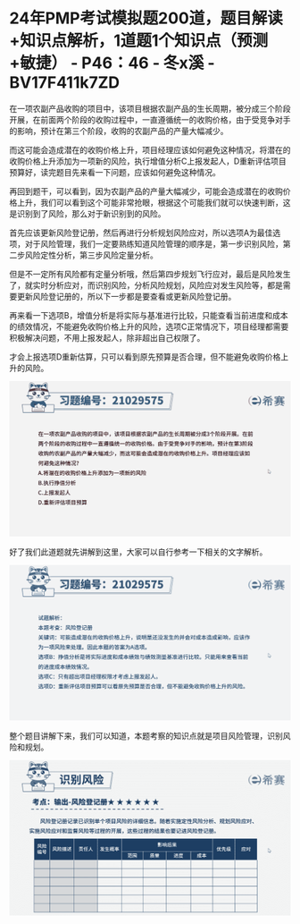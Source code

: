 # 24年PMP考试模拟题200道，题目解读+知识点解析，1道题1个知识点（预测+敏捷） - P46：46 - 冬x溪 - BV17F411k7ZD

在一项农副产品收购的项目中，该项目根据农副产品的生长周期，被分成三个阶段开展，在前面两个阶段的收购过程中，一直遵循统一的收购价格，由于受竞争对手的影响，预计在第三个阶段，收购的农副产品的产量大幅减少。

而这可能会造成潜在的收购价格上升，项目经理应该如何避免这种情况，将潜在的收购价格上升添加为一项新的风险，执行增值分析C上报发起人，D重新评估项目预算好，读完题目先来看一下问题，应该如何避免这种情况。

再回到题干，可以看到，因为农副产品的产量大幅减少，可能会造成潜在的收购价格上升，我们可以看到这个可能非常抢眼，根据这个可能我们就可以快速判断，这是识别到了风险，那么对于新识别到的风险。

首先应该更新风险登记册，然后再进行分析规划风险应对，所以选项A为最佳选项，对于风险管理，我们一定要熟练知道风险管理的顺序是，第一步识别风险，第二步风险定性分析，第三步风险定量分析。

但是不一定所有风险都有定量分析哦，然后第四步规划飞行应对，最后是风险发生了，就实时分析应对，而识别风险，分析风险规划，风险应对发生风险等，都是需要更新风险登记册的，所以下一步都是要查看或更新风险登记册。

再来看一下选项B，增值分析是将实际与基准进行比较，只能查看当前进度和成本的绩效情况，不能避免收购价格上升的风险，选项C正常情况下，项目经理都需要积极解决问题，不用上报发起人，除非超出自己权限了。

才会上报选项D重新估算，只可以看到原先预算是否合理，但不能避免收购价格上升的风险。

![](img/7a155ee7ab37258ecf7386d5b86d7d03_1.png)

好了我们此道题就先讲解到这里，大家可以自行参考一下相关的文字解析。

![](img/7a155ee7ab37258ecf7386d5b86d7d03_3.png)

整个题目讲解下来，我们可以知道，本题考察的知识点就是项目风险管理，识别风险和规划。

![](img/7a155ee7ab37258ecf7386d5b86d7d03_5.png)